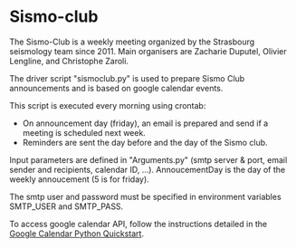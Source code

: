# Sismo-club

The Sismo-Club is a weekly meeting organized by the Strasbourg seismology team since 2011. Main organisers are Zacharie Duputel, Olivier Lengline, and Christophe Zaroli.

The driver script "sismoclub.py" is used to prepare Sismo Club announcements and is based on google calendar events. 

This script is executed every morning using crontab:
- On announcement day (friday), an email is prepared and send if a meeting is scheduled next week.
- Reminders are sent the day before and the day of the Sismo club.

Input parameters are defined in "Arguments.py" (smtp server & port, email sender and recipients, calendar ID, ...). AnnoucementDay is the day of the weekly annoucement (5 is for friday).

The smtp user and password must be specified in environment variables SMTP_USER and SMTP_PASS.

To access google calendar API, follow the instructions detailed in the [Google Calendar Python Quickstart](https://developers.google.com/google-apps/calendar/quickstart/python).

